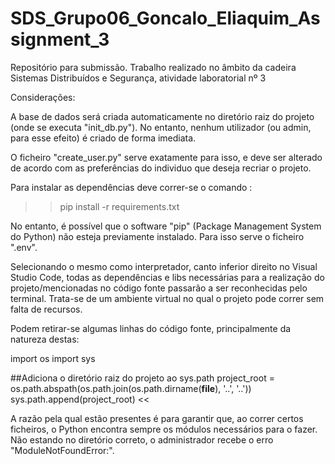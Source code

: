 # SDS_Grupo06_Goncalo_Eliaquim_Assignment_3
Repositório para submissão. Trabalho realizado no âmbito da cadeira Sistemas Distribuídos e Segurança, atividade laboratorial nº 3

Considerações:

A base de dados será criada automaticamente no diretório raiz do projeto (onde se executa "init_db.py").
No entanto, nenhum utilizador (ou admin, para esse efeito) é criado de forma imediata.

O ficheiro "create_user.py" serve exatamente para isso, e deve ser alterado de acordo com as preferências do individuo que deseja recriar o projeto.


Para instalar as dependências deve correr-se o comando :

>>pip install -r requirements.txt

No entanto, é possível que o software "pip" (Package Management System do Python) não esteja previamente instalado. Para isso serve o ficheiro ".env".

Selecionando o mesmo como interpretador, canto inferior direito no Visual Studio Code, todas as dependências e libs necessárias para a realização do projeto/mencionadas no código fonte passarão a ser reconhecidas pelo terminal. Trata-se de um ambiente virtual no qual o projeto pode correr sem falta de recursos.

Podem retirar-se algumas linhas do código fonte, principalmente da natureza destas:

>>
import os
import sys

##Adiciona o diretório raiz do projeto ao sys.path
project_root = os.path.abspath(os.path.join(os.path.dirname(__file__), '..', '..'))
sys.path.append(project_root)
<<

A razão pela qual estão presentes é para garantir que, ao correr certos ficheiros, o Python encontra sempre os módulos necessários para o fazer.
Não estando no diretório correto, o administrador recebe o erro "ModuleNotFoundError:".

